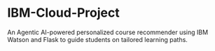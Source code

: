 # IBM-Cloud-Project
An Agentic AI-powered personalized course recommender using IBM Watson and Flask to guide students on tailored learning paths.
